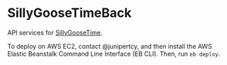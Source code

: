 # SillyGooseTimeBack

API services for [SillyGooseTime](https://github.com/MSBradshaw/SillyGooseTimeFront).

To deploy on AWS EC2, contact @junipertcy, and then install the AWS Elastic Beanstalk Command Line Interface (EB CLI). Then, run `eb deploy`.
